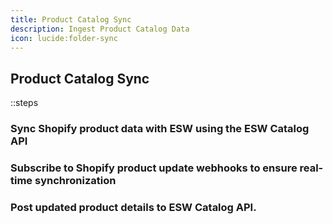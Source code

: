```yaml
---
title: Product Catalog Sync
description: Ingest Product Catalog Data
icon: lucide:folder-sync
---
```


## Product Catalog Sync

::steps
### Sync Shopify product data with ESW using the ESW Catalog API

### Subscribe to Shopify product update webhooks to ensure real-time synchronization

### Post updated product details to ESW Catalog API.






           